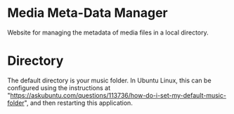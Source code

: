 # Media Meta-Data Manager

Website for managing the metadata of media files in a local directory.

# Directory

The default directory is your music folder.
In Ubuntu Linux, this can be configured using the instructions at "https://askubuntu.com/questions/113736/how-do-i-set-my-default-music-folder", and then restarting this application.